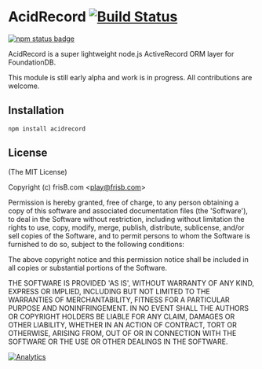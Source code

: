 # AcidRecord [![Build Status](https://travis-ci.org/frisb/acidrecord.png)](http://travis-ci.org/frisb/acidrecord)

[![npm status badge](https://nodei.co/npm/acidrecord.png?stars=true&downloads=true)](https://nodei.co/npm/acidrecord/)

AcidRecord is a super lightweight node.js ActiveRecord ORM layer for FoundationDB.

This module is still early alpha and work is in progress. All contributions are welcome.

## Installation
```
npm install acidrecord
```

## License

(The MIT License)

Copyright (c) frisB.com &lt;play@frisb.com&gt;

Permission is hereby granted, free of charge, to any person obtaining
a copy of this software and associated documentation files (the
'Software'), to deal in the Software without restriction, including
without limitation the rights to use, copy, modify, merge, publish,
distribute, sublicense, and/or sell copies of the Software, and to
permit persons to whom the Software is furnished to do so, subject to
the following conditions:

The above copyright notice and this permission notice shall be
included in all copies or substantial portions of the Software.

THE SOFTWARE IS PROVIDED 'AS IS', WITHOUT WARRANTY OF ANY KIND,
EXPRESS OR IMPLIED, INCLUDING BUT NOT LIMITED TO THE WARRANTIES OF
MERCHANTABILITY, FITNESS FOR A PARTICULAR PURPOSE AND NONINFRINGEMENT.
IN NO EVENT SHALL THE AUTHORS OR COPYRIGHT HOLDERS BE LIABLE FOR ANY
CLAIM, DAMAGES OR OTHER LIABILITY, WHETHER IN AN ACTION OF CONTRACT,
TORT OR OTHERWISE, ARISING FROM, OUT OF OR IN CONNECTION WITH THE
SOFTWARE OR THE USE OR OTHER DEALINGS IN THE SOFTWARE.

[![Analytics](https://ga-beacon.appspot.com/UA-40562957-7/acidrecord/readme)](https://github.com/igrigorik/ga-beacon)

